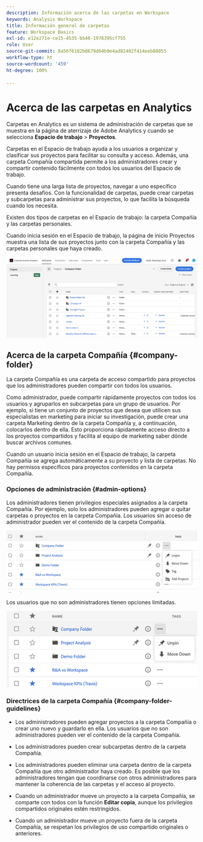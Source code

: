 ```yaml
---
description: Información acerca de las carpetas en Workspace
keywords: Analysis Workspace
title: Información general de carpetas
feature: Workspace Basics
exl-id: e12e271e-ce15-4535-bb48-1976395cf755
role: User
source-git-commit: 8a56f6182b0679d64b9e4ad82402f414eeb88055
workflow-type: ht
source-wordcount: '459'
ht-degree: 100%

---
```


# Acerca de las carpetas en Analytics

Carpetas en Analytics es un sistema de administración de carpetas que se muestra en la página de aterrizaje de Adobe Analytics y cuando se selecciona **Espacio de trabajo** > **Proyectos**.

Carpetas en el Espacio de trabajo ayuda a los usuarios a organizar y clasificar sus proyectos para facilitar su consulta y acceso. Además, una carpeta Compañía compartida permite a los administradores crear y compartir contenido fácilmente con todos los usuarios del Espacio de trabajo.

Cuando tiene una larga lista de proyectos, navegar a uno específico presenta desafíos. Con la funcionalidad de carpetas, puede crear carpetas y subcarpetas para administrar sus proyectos, lo que facilita la búsqueda cuando los necesita.

Existen dos tipos de carpetas en el Espacio de trabajo: la carpeta Compañía y las carpetas personales.

Cuando inicia sesión en el Espacio de trabajo, la página de inicio Proyectos muestra una lista de sus proyectos junto con la carpeta Compañía y las carpetas personales que haya creado.

![Página de inicio de proyectos](../assets/landing-page2.png)

## Acerca de la carpeta Compañía {#company-folder}

La carpeta Compañía es una carpeta de acceso compartido para proyectos que los administradores pueden compartir con todos los usuarios.

Como administrador, puede compartir rápidamente proyectos con todos los usuarios y agruparlos en subcarpetas para un grupo de usuarios. Por ejemplo, si tiene un conjunto de proyectos que desea que utilicen sus especialistas en marketing para iniciar su investigación, puede crear una carpeta Marketing dentro de la carpeta Compañía y, a continuación, colocarlos dentro de ella. Esto proporciona rápidamente acceso directo a los proyectos compartidos y facilita al equipo de marketing saber dónde buscar archivos comunes.

Cuando un usuario inicia sesión en el Espacio de trabajo, la carpeta Compañía se agrega automáticamente a su proyecto y lista de carpetas. No hay permisos específicos para proyectos contenidos en la carpeta Compañía.

### Opciones de administración {#admin-options}

Los administradores tienen privilegios especiales asignados a la carpeta Compañía. Por ejemplo, solo los administradores pueden agregar o quitar carpetas o proyectos en la carpeta Compañía. Los usuarios sin acceso de administrador pueden ver el contenido de la carpeta Compañía.

![La página Proyectos muestra las opciones de administración.](/help/analysis-workspace/build-workspace-project/assets/admin-options.png)

Los usuarios que no son administradores tienen opciones limitadas.

![La página Proyectos muestra las opciones no administrativas de las carpetas.](/help/analysis-workspace/build-workspace-project/assets/non-admin-folder-options.png)

### Directrices de la carpeta Compañía {#company-folder-guidelines}

- Los administradores pueden agregar proyectos a la carpeta Compañía o crear uno nuevo y guardarlo en ella. Los usuarios que no son administradores pueden ver el contenido de la carpeta Compañía.

- Los administradores pueden crear subcarpetas dentro de la carpeta Compañía.

- Los administradores pueden eliminar una carpeta dentro de la carpeta Compañía que otro administrador haya creado. Es posible que los administradores tengan que coordinarse con otros administradores para mantener la coherencia de las carpetas y el acceso al proyecto.

- Cuando un administrador mueve un proyecto a la carpeta Compañía, se comparte con todos con la función **Editar copia**, aunque los privilegios compartidos originales estén restringidos.

- Cuando un administrador mueve un proyecto fuera de la carpeta Compañía, se respetan los privilegios de uso compartido originales o anteriores.
